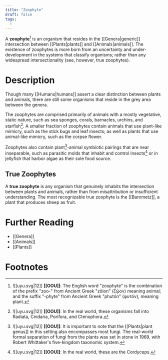 ```yaml
---
title: "Zoophyte"
draft: false
tags:
  - 
---
```


A **zoophyte**[^zoop] is an organism that resides in the [[Genera|generic]] intersection between [[Plants|plants]] and [[Animals|animals]]. The existence of zoophytes is more born from an uncertainty and under-development in the systems that classify organisms; rather than any widespread intersectionality (see, however, true zoophytes).

# Description
Though many [[Humans|humans]] assert a clear distinction between plants and animals, there are still some organisms that reside in the grey area between the genera. 

The zoophytes are comprised primarily of animals with a mostly vegetative, static nature, such as sea sponges, corals, barnacles, urchins, and starfish[^cnid]. A smaller fraction of zoophytes contain animals that use plant-like mimicry, such as the stick bugs and leaf insects; as well as plants that use animal-like mimicry, such as the corpse flower.

Zoophytes also contain plant[^plant]-animal symbiotic pairings that are near inseparable, such as parasitic molds that inhabit and control insects[^cord] or in jellyfish that harbor algae as their sole food source. 

## True Zoophytes
A **true zoophyte** is any organism that genuinely inhabits the intersection between plants and animals, rather than from misattribution or insufficient understanding. The most recognizable true zoophyte is the [[Barometz]], a plant that produces sheep as fruit.

# Further Reading
- [[Genera]]
- [[Animals]]
- [[Plants]]

# Footnotes
[^zoop]: ![[uyu.svg|12]] **[[OOU]]**:  The English word "zoophyte" is the combination of the prefix "zoo-" from Ancient Greek "zôion" (ζῷον) meaning animal; and the suffix "-phyte" from Ancient Greek "phutón" (φυτόν), meaning plant.

[^cnid]: ![[uyu.svg|12]] **[[OOU]]**:  In the real world, these organisms fall into Radiata, Cnidaria, Porifora, and Ctenophora.

[^plant]: ![[uyu.svg|12]] **[[OOU]]**: It is important to note that the [[Plants|plant genus]] in this setting also encompasses most fungi. The real-world formal separation of fungi from the plants was set in stone in 1969, with Robert Whittaker's five-kingdom taxonomic system.

[^cord]: ![[uyu.svg|12]] **[[OOU]]**:  In the real world, these are the Cordyceps.